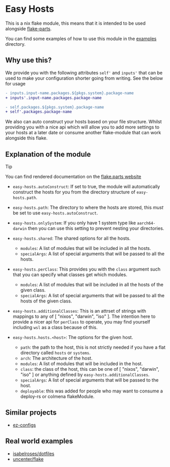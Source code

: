 # Easy Hosts

This is a nix flake module, this means that it is intended to be used alongside [flake-parts](https://flake.parts).

You can find some examples of how to use this module in the [examples](./examples) directory.

## Why use this?

We provide you with the following attributes `self'` and `inputs'` that can be used to make your configuration shorter going from writing. See the below for usage

```diff
- inputs.input-name.packages.${pkgs.system}.package-name
+ inputs'.input-name.packages.package-name

- self.packages.${pkgs.system}.package-name
+ self'.packages.package-name
```

We also can auto construct your hosts based on your file structure. Whilst providing you with a nice api which will allow you to add more settings to your hosts at a later date or consume another flake-module that can work alongside this flake.

## Explanation of the module

> [!TIP]
> You can find rendered documentation on the [flake.parts website](https://flake.parts/options/easy-hosts.html)

- `easy-hosts.autoConstruct`: If set to true, the module will automatically construct the hosts for you from the directory structure of `easy-hosts.path`.

- `easy-hosts.path`: The directory to where the hosts are stored, this *must* be set to use `easy-hosts.autoConstruct`.

- `easy-hosts.onlySystem`: If you only have 1 system type like `aarch64-darwin` then you can use this setting to prevent nesting your directories.

- `easy-hosts.shared`: The shared options for all the hosts.
  - `modules`: A list of modules that will be included in all the hosts.
  - `specialArgs`: A list of special arguments that will be passed to all the hosts.

- `easy-hosts.perClass`: This provides you with the `class` argument such that you can specify what classes get which modules.
  - `modules`: A list of modules that will be included in all the hosts of the given class.
  - `specialArgs`: A list of special arguments that will be passed to all the hosts of the given class.

- `easy-hosts.additionalClasses`: This is an attrset of strings with mappings to any of [ "nixos", "darwin", "iso" ]. The intention here to provide a nicer api for `perClass` to operate, you may find yourself including `wsl` as a class because of this.

- `easy-hosts.hosts.<host>`: The options for the given host.
  - `path`: the path to the host, this is not strictly needed if you have a flat directory called `hosts` or `systems`.
  - `arch`: The architecture of the host.
  - `modules`: A list of modules that will be included in the host.
  - `class`: the class of the host, this can be one of [ "nixos", "darwin", "iso" ] or anything defined by `easy-hosts.additionalClasses`.
  - `specialArgs`: A list of special arguments that will be passed to the host.
  - `deployable`: this was added for people who may want to consume a deploy-rs or colmena flakeModule.

## Similar projects

- [ez-configs](https://github.com/ehllie/ez-configs)

## Real world examples

- [isabelroses/dotfiles](https://github.com/isabelroses/dotfiles)
- [uncenter/flake](https://github.com/uncenter/flake)
